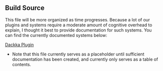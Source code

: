 ## Build Source

This file will be more organized as time progresses. Because a lot of our
plugins and systems require a moderate amount of cognitive overhead to explain,
I thought it best to provide documentation for such systems. You can find the
currently documented systems below:

[Dackka Plugin](src/main/java/com/google/firebase/gradle/plugins/DackkaPlugin.md)


* Note that this file currently serves as a placeholder until sufficient documentation has been created, and currently only serves as a table of contents.